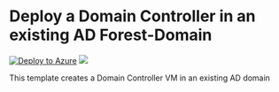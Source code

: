 # Deploy a Domain Controller in an existing AD Forest-Domain

[![Deploy to Azure](http://azuredeploy.net/deploybutton.png)](https://portal.azure.com/#create/Microsoft.Template/uri/https://raw.githubusercontent.com/stijnv1/AzurePoCExamples/master/AzurePoCARMExamples/AzurePoCDomainControllerDeploy/Templates/azuredeploy.json)
<a href="http://armviz.io/#/?load=https://raw.githubusercontent.com/stijnv1/AzurePoCExamples/master/AzurePoCARMExamples/AzurePoCDomainControllerDeploy/Templates/azuredeploy.json" target="_blank">
    <img src="http://armviz.io/visualizebutton.png"/>
</a>

This template creates a Domain Controller VM in an existing AD domain